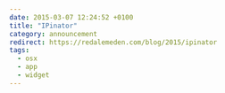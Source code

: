 ```yaml
---
date: 2015-03-07 12:24:52 +0100
title: "IPinator"
category: announcement
redirect: https://redalemeden.com/blog/2015/ipinator
tags:
  - osx
  - app
  - widget
---
```

